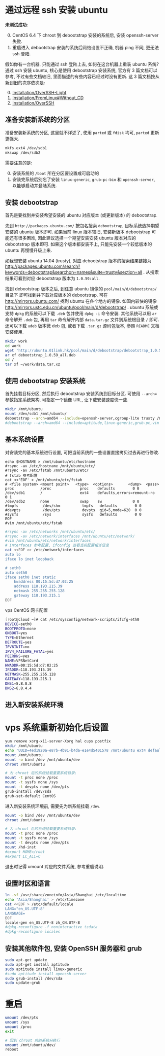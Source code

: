 通过远程 ssh 安装 ubuntu
===

**未测试成功**:

0. CentOS 6.4 下 chroot 到 debootstrap 安装的系统后, 安装 openssh-server 失败.
0. 重启进入 debootstrap 安装的系统后网络设置不正确, 机器 ping 不同, 更无法 ssh 登陆.

假如你有一台机器, 只能通过 ssh 登陆上去, 如何在这台机器上重装 ubuntu 系统?
通过 ssh 安装 ubuntu, 核心是使用 debootstrap 安装系统, 官方有 3 篇文档可以参考,
不过有些文档较旧, 里面描述的有些内容已经过时没有更新.
这 3 篇文档按从新到旧的次序依次是:

0. [Installation/OverSSH-Light](https://help.ubuntu.com/community/Installation/OverSSH-Light)
0. [Installation/FromLinux#Without_CD](https://help.ubuntu.com/community/Installation/FromLinux#Without_CD)
0. [Installation/OverSSH](https://help.ubuntu.com/community/Installation/OverSSH)

## 准备安装新系统的分区

准备安装新系统的分区, 这里就不详述了, 使用 `parted` 或 `fdisk` 均可, `parted` 更新更强大.

```sh
mkfs.ext4 /dev/sdb1
mkswap /dev/sdb2
```

需要注意的是:

0. 安装系统的 `/boot` 所在分区要设置成可启动的
0. 安装完系统后别忘了安装 `linux-generic`, `grub-pc-bin` 和 `openssh-server`, 以能够启动并登陆系统.

## 安装 debootstrap

首先是要找到并安装希望安装的 ubuntu 对应版本 (或更新版本) 的 debootstrap.

先到 `http://packages.ubuntu.com/` 按包名搜索 `debootstrap`, 目标系统选择期望安装的 ubuntu 版本即可.
如果当前 linux 版本较旧, 安装新版本 debootstrap 可能还有很多困难, 
因此建议选择一个期望安装安装 ubuntu 版本对应的 debootstrap 版本即可.
如果这个版本都安装不上, 只能先安装一个较低版本的 ubuntu 再慢慢升级上来.

如我想安装 ubuntu 14.04 (trusty), 对应 debootstrap 版本的搜索结果链接为
http://packages.ubuntu.com/search?keywords=debootstrap&searchon=names&suite=trusty&section=all .
从搜索结果可看到对应 debootstrap 版本为 `1.0.59:all`.

找到 debootstrap 版本之后, 到任意 ubuntu 镜像的 `pool/main/d/debootstrap/` 目录下
即可找到并下载对应版本的 debootstrap.
可在 http://mirrors.ubuntu.com/ 找到 ubuntu 在各个地方的镜像.
如国内较快的镜像 http://mirrors.ustc.edu.cn/ubuntu/pool/main/d/debootstrap/ .
ubuntu 系统或支持 `dpkg` 的系统可以下载 `.deb` 包并使用 `dpkg -i` 命令安装.
其他系统可以用 `ar` 命令解开 `.deb` 包, 再用 `tar` 命令解开内部 `data.tar.gz` 文件到系统根目录 `/` 即可.
还可以下载 `udeb` 版本微 deb 包, 或者下载 `.tar.gz` 源码包版本, 参照 `README` 文档安装使用.

```sh
mkdir work
cd work
wget 'http://ubuntu.01link.hk/pool/main/d/debootstrap/debootstrap_1.0.59_all.deb'
ar xf debootstrap_1.0.59_all.deb
cd /
tar xf ~/work/data.tar.xz
```

## 使用 debootstrap 安装系统

首先挂载目标分区, 然后执行 debootstrap 安装系统到目标分区.
可使用 `--arch=` 参数指定系统架构, 可指定一个镜像 URL, 让下载安装速度快一些.

```sh
mkdir /mnt/ubuntu
mount /dev/sdb1 /mnt/ubuntu/
debootstrap --arch=amd64 --include=openssh-server,cgroup-lite trusty /mnt/ubuntu/ http://ubuntu.01link.hk/
#debootstrap --arch=amd64 --include=aptitude,linux-generic,grub-pc,vim trusty /mnt/ubuntu/ http://mirrors.aliyun.com/ubuntu/
```

## 基本系统设置

对安装完的基本系统进行设置,
可把当前系统的一些设置直接拷贝过去再进行修改.

```
echo $HOSTNAME > /mnt/ubuntu/etc/hostname
#rsync -av /etc/hostname /mnt/ubuntu/etc/
#rsync -av /etc/fstab /mnt/ubuntu/etc/
# fstab 参考配置
cat <<'EOF' > /mnt/ubuntu/etc/fstab
# <file system> <mount point>   <type>  <options>       <dump>  <pass>
proc            /proc             proc    defaults        0 0
/dev/sdb1       /                 ext4    defaults,errors=remount-ro        0 1
/dev/sdb2       none              swap    sw              0 0
#tmpfs           /dev/shm          tmpfs   defaults        0 0
#devpts          /dev/pts          devpts  gid=5,mode=620  0 0
#sysfs           /sys              sysfs   defaults        0 0
EOF
#vim /mnt/ubuntu/etc/fstab
```

```sh
#rsync -av /etc/networks /mnt/ubuntu/etc/
#rsync -av /etc/network/interfaces /mnt/ubuntu/etc/network/
#vim /mnt/ubuntu/etc/network/interfaces
# interfaces 参考配置, ifconfig 查看当前配置相关信息
cat <<EOF >> /etc/network/interfaces
auto lo
iface lo inet loopback

# seth0
auto seth0
iface seth0 inet static
    hwaddress 00:15:5d:d7:02:25
	address 118.193.215.39
	netmask 255.255.255.128
	gateway 118.193.215.1
EOF
```

vps CentOS 网卡配置

```sh
[root@cloud ~]# cat /etc/sysconfig/network-scripts/ifcfg-eth0 
DEVICE=seth0
BOOTPROTO=none
ONBOOT=yes
TYPE=Ethernet
DEFROUTE=yes
IPV6INIT=no
IPV4_FAILURE_FATAL=yes
PEERDNS=yes
NAME=VPSNetCard
HWADDR=00:15:5d:d7:02:25
IPADDR=118.193.215.39
NETMASK=255.255.255.128
GATEWAY=118.193.215.1
DNS1=8.8.8.8
DNS2=8.8.4.4
```

## 进入新安装系统环境

# vps 系统重新初始化后设置
```sh
yum remove xorg-x11-server-Xorg hal cups postfix
mkdir /mnt/ubuntu
echo 'UUID=4ed1920a-e87b-4b91-b4da-e1e4d5401578 /mnt/ubuntu ext4 defaults 1 1' >> /etc/fstab
mount /mnt/ubuntu
mount -o bind /dev /mnt/ubuntu/dev
chroot /mnt/ubuntu

# 为 chroot 后的系统挂载重要系统目录:
mount -t proc none /proc
mount -t sysfs none /sys
mount -t devpts none /dev/pts
grub-install /dev/sda
grub-set-default CentOS
```

进入新安装系统环境前, 需要先为新系统挂载 `/dev`.

```sh
mount -o bind /dev /mnt/ubuntu/dev
chroot /mnt/ubuntu

# 为 chroot 后的系统挂载重要系统目录:
mount -t proc none /proc
mount -t sysfs none /sys
mount -t devpts none /dev/pts
mount /hd-inst
#export HOME=/root
#export LC_ALL=C
```

退出时记得 umount 对应的文件系统, 参考重启说明.

## 设置时区和语言

```sh
ln -sf /usr/share/zoneinfo/Asia/Shanghai /etc/localtime
echo 'Asia/Shanghai' > /etc/timezone
cat <<EOF > /etc/default/locale
LANG="en_US.UTF-8"
LANGUAGE=
EOF
locale-gen en_US.UTF-8 zh_CN.UTF-8
#dpkg-reconfigure -f noninteractive tzdata
#dpkg-reconfigure locales
```

## 安装其他软件包, 安装 OpenSSH 服务器和 grub

```sh
sudo apt-get update
sudo apt-get install aptitude
sudo aptitude install linux-generic
#sudo aptitude install openssh-server
sudo grub-install /dev/sda
sudo update-grub
```

# 重启

```sh
umount /dev/pts
umount /sys
umount /proc
exit

# 回到 chroot 前的系统只执行
umount /mnt/ubuntu/dev/
reboot
```
